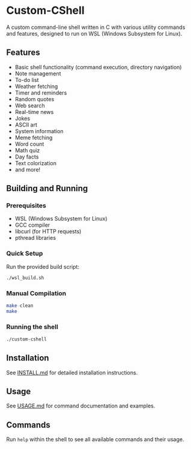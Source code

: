# Custom-CShell

A custom command-line shell written in C with various utility commands and features, designed to run on WSL (Windows Subsystem for Linux).

## Features
- Basic shell functionality (command execution, directory navigation)
- Note management
- To-do list
- Weather fetching
- Timer and reminders
- Random quotes
- Web search
- Real-time news
- Jokes
- ASCII art
- System information
- Meme fetching
- Word count
- Math quiz
- Day facts
- Text colorization
- and more!

## Building and Running

### Prerequisites
- WSL (Windows Subsystem for Linux)
- GCC compiler
- libcurl (for HTTP requests)
- pthread libraries

### Quick Setup
Run the provided build script:
```bash
./wsl_build.sh
```

### Manual Compilation
```bash
make clean
make
```

### Running the shell
```bash
./custom-cshell
```

## Installation
See [INSTALL.md](INSTALL.md) for detailed installation instructions.

## Usage
See [USAGE.md](USAGE.md) for command documentation and examples.

## Commands
Run `help` within the shell to see all available commands and their usage. 